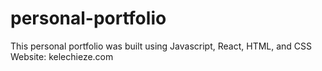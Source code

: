 # personal-portfolio
This personal portfolio was built using Javascript, React, HTML, and CSS
Website: kelechieze.com
